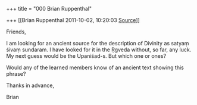 +++
title = "000 Brian Ruppenthal"

+++
[[Brian Ruppenthal	2011-10-02, 10:20:03 [Source](https://groups.google.com/g/samskrita/c/GHJIrAK7zyk)]]



Friends,  

  

I am looking for an ancient source for the description of Divinity as satyaṃ śivaṃ sundaram. I have looked for it in the Ṛgveda without, so far, any luck. My next guess would be the Upaniśad-s. But which one or ones? 

  

Would any of the learned members know of an ancient text showing this phrase?

  

Thanks in advance,

  

Brian

